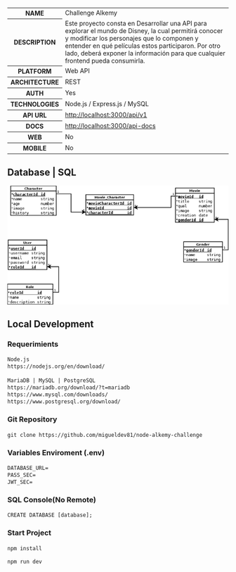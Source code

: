     
   <table id="vertical-1">
        <caption></caption>
        <tr>
            <th>NAME</th>
            <td>Challenge Alkemy</td>
        </tr>
        <tr>
            <th>DESCRIPTION</th>
            <td>Este proyecto consta en Desarrollar una API para explorar el mundo de Disney, la cual permitirá conocer y modificar los
personajes que lo componen y entender en qué películas estos participaron. Por otro lado, deberá
exponer la información para que cualquier frontend pueda consumirla.</td>
        </tr>
        <tr>
            <th>PLATFORM</th>
            <td>Web API</td>
        </tr>
        <tr>
            <th>ARCHITECTURE</th>
            <td>REST</td>
        </tr>
        <tr>
            <th>AUTH</th>
            <td>Yes</td>
        </tr>
        <tr>
            <th>TECHNOLOGIES</th>
            <td>Node.js / Express.js / MySQL</td>
        </tr>
        <tr>
            <th>API URL</th>
            <td><a href="http://localhost:3000/api/v1" target="_blank">http://localhost:3000/api/v1</a>
            </td>
        </tr>
        <tr>
            <th>DOCS</th>
            <td><a
                    href="http://localhost:3000/api-docs">http://localhost:3000/api-docs</a>
            </td>
        </tr>
        <tr>
            <th>WEB</th>
            <td>No</td>
        </tr>
        <tr>
            <th>MOBILE</th>
            <td>No</td>
        </tr>
   </table>

## Database | SQL
![database](./resources/db-design.png)
## Local Development
### Requerimients
```
Node.js
https://nodejs.org/en/download/

MariaDB | MySQL | PostgreSQL
https://mariadb.org/download/?t=mariadb
https://www.mysql.com/downloads/
https://www.postgresql.org/download/
```
### Git Repository
```
git clone https://github.com/migueldev81/node-alkemy-challenge
```
### Variables Enviroment (.env)
````
DATABASE_URL=
PASS_SEC=
JWT_SEC=
````
### SQL Console(No Remote)
````
CREATE DATABASE [database];
````
### Start Project
```
npm install
```
```
npm run dev
```

